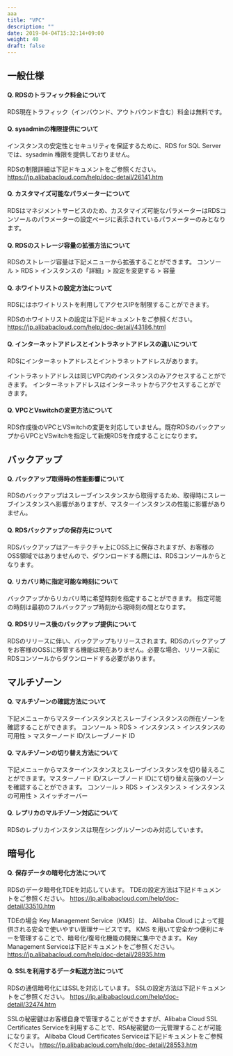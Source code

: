 ```yaml
---
aaa
title: "VPC"
description: ""
date: 2019-04-04T15:32:14+09:00
weight: 40
draft: false
---
```


## 一般仕様
#### Q. RDSのトラフィック料金について
RDS現在トラフィック（インバウンド、アウトバウンド含む）料金は無料です。
#### Q. sysadminの権限提供について
インスタンスの安定性とセキュリティを保証するために、RDS for SQL Server では、sysadmin 権限を提供しておりません。

RDSの制限詳細は下記ドキュメントをご参照ください。 
https://jp.alibabacloud.com/help/doc-detail/26141.htm
#### Q. カスタマイズ可能なパラメーターについて
RDSはマネジメントサービスのため、カスタマイズ可能なパラメーターはRDSコンソールのパラメーターの設定ページに表示されているパラメーターのみとなります。
#### Q. RDSのストレージ容量の拡張方法について
RDSのストレージ容量は下記メニューから拡張することができます。
コンソール > RDS > インスタンスの「詳細」> 設定を変更する > 容量
#### Q. ホワイトリストの設定方法について
RDSにはホワイトリストを利用してアクセスIPを制限することができます。

RDSのホワイトリストの設定は下記ドキュメントをご参照ください。
https://jp.alibabacloud.com/help/doc-detail/43186.html
#### Q. インターネットアドレスとイントラネットアドレスの違いについて
RDSにインターネットアドレスとイントラネットアドレスがあります。

イントラネットアドレスは同じVPC内のインスタンスのみアクセスすることができます。
インターネットアドレスはインターネットからアクセスすることができます。
#### Q. VPCとVswitchの変更方法について
RDS作成後のVPCとVSwitchの変更を対応していません。既存RDSのバックアップからVPCとVSwitchを指定して新規RDSを作成することになります。

## バックアップ
#### Q. バックアップ取得時の性能影響について
RDSのバックアップはスレーブインスタンスから取得するため、取得時にスレーブインスタンスへ影響がありますが、マスターインスタンスの性能に影響がありません。
#### Q. RDSバックアップの保存先について
RDSバックアップはアーキテクチャ上にOSS上に保存されますが、お客様のOSS領域ではありませんので、ダウンロードする際には、RDSコンソールからとなります。
#### Q. リカバリ時に指定可能な時刻について
バックアップからリカバリ時に希望時刻を指定することができます。
指定可能の時刻は最初のフルバックアップ時刻から現時刻の間となります。
#### Q. RDSリリース後のバックアップ提供について
RDSのリリースに伴い、バックアップもリリースされます。RDSのバックアップをお客様のOSSに移管する機能は現在ありません。必要な場合、リリース前にRDSコンソールからダウンロードする必要があります。

## マルチゾーン
#### Q. マルチゾーンの確認方法について
下記メニューからマスターインスタンスとスレーブインスタンスの所在ゾーンを確認することができます。
コンソール > RDS > インスタンス > インスタンスの可用性 > マスターノード ID/スレーブノード ID
#### Q. マルチゾーンの切り替え方法について
下記メニューからマスターインスタンスとスレーブインスタンスを切り替えることができます。マスターノード ID/スレーブノード IDにて切り替え前後のゾーンを確認することができます。
コンソール > RDS > インスタンス > インスタンスの可用性 > スイッチオーバー
#### Q. レプリカのマルチゾーン対応について
RDSのレプリカインスタンスは現在シングルゾーンのみ対応しています。

## 暗号化
#### Q. 保存データの暗号化方法について
RDSのデータ暗号化TDEを対応しています。
TDEの設定方法は下記ドキュメントをご参照ください。
https://jp.alibabacloud.com/help/doc-detail/33510.htm

TDEの場合 Key Management Service（KMS）は、 Alibaba Cloud によって提供される安全で使いやすい管理サービスです。 KMS を用いて安全かつ便利にキーを管理することで、暗号化/復号化機能の開発に集中できます。
Key Management Serviceは下記ドキュメントをご参照ください。
https://jp.alibabacloud.com/help/doc-detail/28935.htm
#### Q. SSLを利用するデータ転送方法について
RDSの通信暗号化にはSSLを対応しています。
SSLの設定方法は下記ドキュメントをご参照ください。
https://jp.alibabacloud.com/help/doc-detail/32474.htm

SSLの秘密鍵はお客様自身で管理することができますが、Alibaba Cloud SSL Certificates Serviceを利用することで、RSA秘密鍵の一元管理することが可能になります。
Alibaba Cloud Certificates Serviceは下記ドキュメントをご参照ください。
https://jp.alibabacloud.com/help/doc-detail/28553.htm
